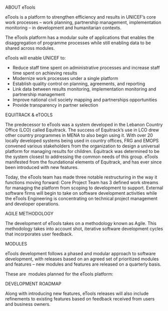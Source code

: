 

<span class="c0 c2"></span>

<span class="c5 c0">ABOUT eTools</span>

<span class="c0 c2">eTools is&nbsp;a platform to strengthen efficiency and results in UNICEF’s core work processes – work planning, partnership management, implementation monitoring – in development and humanitarian contexts. </span>

<span class="c0"></span>

<span class="c0">The eTools platform has a modular suite of applications that enables the disaggregation of programme processes while still enabling data to be shared across modules. </span>

<span class="c0"></span>

<span class="c0">eTools will enable UNICEF to: </span>

*   <span class="c6 c0">Reduce staff time spent on administrative processes and increase staff time spent on achieving results </span>
*   <span class="c6 c0">Modernize work processes under a single platform </span>
*   <span class="c0 c6">Establish quality control on planning, agreements, and reporting </span>
*   <span class="c6 c0">Link data between results monitoring, implementation monitoring and partnership management </span>
*   <span class="c6 c0">Improve national civil society mapping and partnerships opportunities </span>
*   <span class="c6 c0">Provide transparency in partner selection</span>

<span class="c0"></span>

<span class="c5 c0">EQUITRACK & eTOOLS</span>

<span class="c0">The predecessor to eTools was a system developed in the Lebanon Country Office (LCO) called Equitrack. The success of Equitrack’s use in LCO drew other country programmes in MENA to also begin using it. With over 20 locally developed systems being used in country offices, FRG and EMOPS convened various stakeholders from the organization to design a universal platform for managing results for children. Equitrack was determined to be the system closest to addressing the common needs of this group. eTools manifested from the foundational elements of Equitrack, and has ever since been introduced with new features.</span>

<span class="c0"></span>

<span class="c0">Today, the eTools team has made three notable restructuring in the way it functions moving forward: Core Project Team has 3 defined work streams for managing the platform from scoping to development to support. External software firms will begin to take on software development activities while the eTools Engineering is concentrating on technical project management and developer operations.</span>

<span class="c0"></span>

<span class="c0"></span>



<span class="c5 c0"></span>

<span class="c0 c5">AGILE METHODOLOGY</span>

<span class="c0">The development of eTools takes on a methodology known as Agile. This methodology takes into account shot, iterative software development cycles that incorporates user feedback.</span>

<span class="c0"></span>

<span class="c5 c0">MODULES</span>

<span class="c0 c2">eTools development follows a phased and modular approach to software development, with releases based on an agreed set of prioritized modules and features – new modules and features are released on a quarterly basis. </span>

<span class="c0"></span>

<span class="c0">These are &nbsp;modules planned for the eTools platform:</span>


<span class="c0"></span>

<span class="c5 c0">DEVELOPMENT ROADMAP</span>

<span class="c0"></span>

<span class="c0">Along with introducing new features, eTools releases will also include refinements to existing features based on feedback received from users and business owners.</span>

<span class="c5 c0"></span>


<span class="c0"></span>

<span class="c0"></span>

<span class="c0"></span>

<span class="c0 c2"></span>

<span class="c0"></span>

<span class="c0"></span>

<span class="c0"></span>

<span class="c0"></span>
